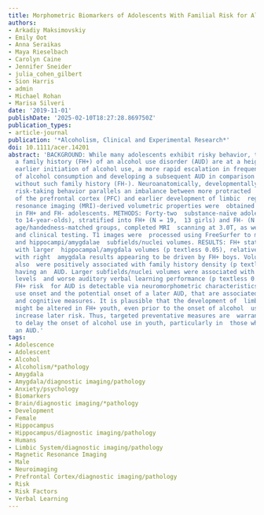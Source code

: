 ```yaml
---
title: Morphometric Biomarkers of Adolescents With Familial Risk for Alcohol Use Disorder
authors:
- Arkadiy Maksimovskiy
- Emily Oot
- Anna Seraikas
- Maya Rieselbach
- Carolyn Caine
- Jennifer Sneider
- julia_cohen_gilbert
- Sion Harris
- admin
- Michael Rohan
- Marisa Silveri
date: '2019-11-01'
publishDate: '2025-02-10T18:27:28.869750Z'
publication_types:
- article-journal
publication: '*Alcoholism, Clinical and Experimental Research*'
doi: 10.1111/acer.14201
abstract: 'BACKGROUND: While many adolescents exhibit risky behavior, teenagers with
  a family history (FH+) of an alcohol use disorder (AUD) are at a heightened risk  for
  earlier initiation of alcohol use, a more rapid escalation in frequency and  quantity
  of alcohol consumption and developing a subsequent AUD in comparison  with youth
  without such family history (FH-). Neuroanatomically, developmentally  normative
  risk-taking behavior parallels an imbalance between more protracted  development
  of the prefrontal cortex (PFC) and earlier development of limbic  regions. Magnetic
  resonance imaging (MRI)-derived volumetric properties were  obtained for these structures
  in FH+ and FH- adolescents. METHODS: Forty-two  substance-naïve adolescents (13-
  to 14-year-olds), stratified into FH+ (N = 19,  13 girls) and FH- (N = 23, 11 girls)
  age/handedness-matched groups, completed MRI  scanning at 3.0T, as well as cognitive
  and clinical testing. T1 images were  processed using FreeSurfer to measure PFC
  and hippocampi/amygdalae  subfields/nuclei volumes. RESULTS: FH+ status was associated
  with larger  hippocampal/amygdala volumes (p textless 0.05), relative to FH- adolescents,
  with right  amygdala results appearing to be driven by FH+ boys. Volumetric differences
  also  were positively associated with family history density (p textless 0.05) of
  having an  AUD. Larger subfields/nuclei volumes were associated with higher anxiety
  levels  and worse auditory verbal learning performance (p textless 0.05). CONCLUSIONS:
  FH+ risk  for AUD is detectable via neuromorphometric characteristics, which precede  alcohol
  use onset and the potential onset of a later AUD, that are associated  with emotional
  and cognitive measures. It is plausible that the development of  limbic regions
  might be altered in FH+ youth, even prior to the onset of alcohol  use, which could
  increase later risk. Thus, targeted preventative measures are  warranted that serve
  to delay the onset of alcohol use in youth, particularly in  those who are FH+ for
  an AUD.'
tags:
- Adolescence
- Adolescent
- Alcohol
- Alcoholism/*pathology
- Amygdala
- Amygdala/diagnostic imaging/pathology
- Anxiety/psychology
- Biomarkers
- Brain/diagnostic imaging/*pathology
- Development
- Female
- Hippocampus
- Hippocampus/diagnostic imaging/pathology
- Humans
- Limbic System/diagnostic imaging/pathology
- Magnetic Resonance Imaging
- Male
- Neuroimaging
- Prefrontal Cortex/diagnostic imaging/pathology
- Risk
- Risk Factors
- Verbal Learning
---
```

